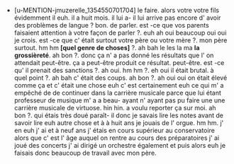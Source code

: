  * [u-MENTION-jmuzerelle_1354550701704]
	le faire.
	 alors votre votre fils évidemment il euh.
	 il a huit mois.
	 il lui a- il lui arrive pas encore d' avoir des problèmes de langue ? bon.
	 de parler.
	 est -ce que vos parents faisaient attention à votre façon de parler ?.
	 euh ah oui beaucoup oui oui je crois.
	 est -ce que c' était surtout votre père ou votre mère ?.
	 mon père surtout.
	 hm hm **[quel genre de choses]** ?.
	 ah bah le les la ma **la grossièreté**.
	 ah bon ?.
	 donc ça n' a pas donné les résultats que l' on attendait peut-être.
	 ça a peut-être produit ce résultat.
	 peut-être.
	 est -ce qu' il prenait des sanctions ?.
	 ah oui.
	 hm hm ?.
	 eh oui il était brutal.
	 à quel point ?.
	 ah bah c' était des coups.
	 ah bon ?.
	 ah oui oui on était élevé comme ça et c' était une chose euh c' est certainement euh ce qui m' a empêché de de continuer dans la carrière musicale parce que lui étant professeur de musique m' a a beau- ayant n' ayant pas pu faire une une carrière musicale de virtuose.
	 hin hin.
	 a voulu reporter ça sur moi.
	 ah bon ?.
	 qui étais très doué paraît- il donc je savais lire les notes avant de savoir lire euh autre chose et à à huit ans je jouais de l' orgue.
	 hm hm.
	 j' en euh j' ai et à neuf ans j' étais en cours supérieur au conservatoire alors que c' est l' âge auquel on rentre au cours des préparatoires j' ai joué des concerts j' ai dirigé un orchestre également et puis alors euh je faisais donc beaucoup de travail avec mon père.
	
